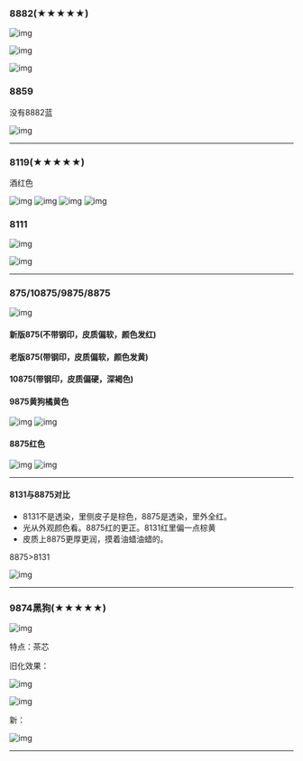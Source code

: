 

### 8882(★★★★★)



![img](图/8882_1.jpg)

![img](图/8882_2.jpg)

![img](图/8882_3.jpg)

### 8859

没有8882蓝

![img](图/8859.jpg)



---

### 8119(★★★★★)

酒红色

![img](图/8119.jpg)
![img](图/8119_1.jpg)
![img](图/8119_2.jpg)
![img](图/8119_3.jpg)



### 8111
![img](图/8111.jpg)

![img](图/8111_1.jpg)

---

### 875/10875/9875/8875

![img](图/875.jpg)

#### 新版875(不带钢印，皮质偏软，颜色发红)

#### 老版875(带钢印，皮质偏软，颜色发黄)

#### 10875(带钢印，皮质偏硬，深褐色)

#### 9875黄狗橘黄色

![img](图/9875.jpg)
![img](图/9875_1.jpg)

#### 8875红色

![img](图/8875.jpg)
![img](图/8875_1.jpg)



---



#### 8131与8875对比

- 8131不是透染，里侧皮子是棕色，8875是透染，里外全红。
- 光从外观颜色看。8875红的更正。8131红里偏一点棕黄
- 皮质上8875更厚更润，摸着油蜡油蜡的。

8875>8131

![img](图/8131_8875.jpg)

---

### 9874黑狗(★★★★★)

![img](图/9874_3.jpg)

特点：茶芯

旧化效果：



![img](图/9874.jpeg)

![img](图/9874_2.jpeg)


新：

![img](图/9874.webp)

---


